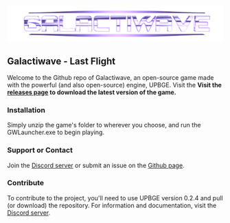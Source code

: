 ![alt text](https://github.com/Aman-Anas/Galactiwave---Last-Flight/blob/master/Media/GWaveTransparent.png "Galactiwave")

## Galactiwave - Last Flight

Welcome to the Github repo of Galactiwave, an open-source game made with the powerful (and also open-source) engine, UPBGE. Visit the **Visit the [releases page](../releases "Galactiwave Releases") to download the latest version of the game.**

### Installation
Simply unzip the game's folder to wherever you choose, and run the GWLauncher.exe to begin playing.

### Support or Contact
Join the [Discord server](https://discord.gg/ynettQS) or submit an issue on the [Github page](https://github.com/Aman-Anas/Galactiwave---Last-Flight/issues).

### Contribute
To contribute to the project, you'll need to use UPBGE version 0.2.4 and pull (or download) the repository. For information and documentation, visit the [Discord server](https://discord.gg/ynettQS).
